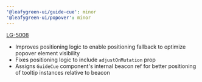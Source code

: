 ```yaml
---
'@leafygreen-ui/guide-cue': minor
'@leafygreen-ui/popover': minor
---
```


[LG-5008](https://jira.mongodb.org/browse/LG-5008)

- Improves positioning logic to enable positioning fallback to optimize popover element visibility
- Fixes positioning logic to include `adjustOnMutation` prop
- Assigns `GuideCue` component's internal beacon ref for better positioning of tooltip instances relative to beacon
